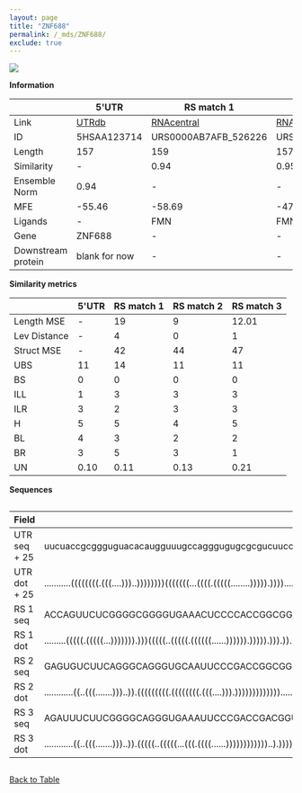 ```yaml
---
layout: page
title: "ZNF688"
permalink: /_mds/ZNF688/
exclude: true
---
```




![](../../alns_9.28.22/aln_5HSAA123714_0.941.png?raw=true)


**Information**

| | 5'UTR       | RS match 1   | RS match 2  | RS match 3 |
| ---- | ----------- | ----------- | ----------- | ----------- |
| Link | <a href="http://utrdb.ba.itb.cnr.it/getutr/5HSAA123714/1" target="_blank" rel="noopener noreferrer">UTRdb</a>   | <a href="https://rnacentral.org/rna/URS0000AB7AFB/526226" target="_blank" rel="noopener noreferrer">RNAcentral</a>     |<a href="https://rnacentral.org/rna/URS0000C7926B/1076934" target="_blank" rel="noopener noreferrer">RNAcentral</a>  | <a href="https://rnacentral.org/rna/URS0000C52CC4/1423776" target="_blank" rel="noopener noreferrer">RNAcentral</a>   |
| ID | 5HSAA123714     | URS0000AB7AFB_526226     | URS0000C7926B_1076934     | URS0000C52CC4_1423776     |
| Length | 157     |  159    | 157   |  156    |
| Similarity | - | 0.94 | 0.95 | 0.95 |
| Ensemble Norm | 0.94 | - | - | - |
| MFE | -55.46 | -58.69 | -47.81 | -39.10 |
| Ligands | - | FMN | FMN | FMN |
| Gene | ZNF688 | - | - | - |
| Downstream protein | blank for now    |    -    | -  | - |


**Similarity metrics**

| | 5'UTR       | RS match 1   | RS match 2  | RS match 3 |
| ---- | ----------- | ----------- | ----------- | ----------- |
| Length MSE | - | 19 | 9 | 12.01 |
| Lev Distance | - | 4 | 0 | 1 |
| Struct MSE | - | 42 | 44 | 47 |
| UBS| 11 | 14 | 11 | 11 |
| BS | 0 | 0 | 0 | 0 |
| ILL | 1 | 3 | 3 | 3 |
| ILR | 3 | 2 | 3 | 3 |
| H | 5 | 5 | 4 | 5 |
| BL | 4 | 3 | 2 | 2 |
| BR | 3 | 5 | 3 | 1 |
| UN | 0.10 | 0.11 | 0.13 | 0.21 |

**Sequences**


<div style="overflow-x:auto;">

<table>
<colgroup>
<col width="30%" />
<col width="70%" />
</colgroup>
<thead>
<tr class="header">
<th>Field</th>
<th>Description</th>
</tr>
</thead>
<tbody>
<tr>
<td markdown="span">UTR seq + 25 </td>
<td markdown="span"> uucuaccgcggguguacacaugguuugccagggugugcgcgucuucccaaggggucuggggaccaaauuccagcucccgccaucgggaggcacgguaagagaccguaggggacacaaucccgagcaccgcagATGCCGAGGTCTCCGCTGCGCTCCA </td>
</tr>
<tr>
<td markdown="span">UTR dot + 25  </td>
<td markdown="span"> ...........((((((((.(((....)))..))))))))(((((((...((((.(((((........))))).))))......)))))))(((((.....)))))..((((.....))))((((.(.((((((......))))..)).).))))..
</td>
</tr>


<tr>
<td markdown="span">RS 1 seq </td>
<td markdown="span"> ACCAGUUCUCGGGGCGGGGUGAAACUCCCCACCGGCGGUGAUGAUGCUGCGAGGUCAUGCUCGCGACAUCGAGCCCGCGAGCGCCUGCCCAGGCAGGGACAGCAGAUUCCGGUGCGAAUCCGGAGCCGACGGUCACAGUCCGGAUGUGAGAGAACAGGC
</td>
</tr>


<tr>
<td markdown="span">RS 1 dot </td>
<td markdown="span"> .........(((((.(((((...))))))).)))(((((..(((((.((((((......)))))).))))).))).))....(.((((((.....))).))))....(((((.......)))))(((..(..(((((.......)))))..)....)))
</td>
</tr>


<tr>
<td markdown="span">RS 2 seq </td>
<td markdown="span"> GAGUGUCUUCAGGGCAGGGUGCAAUUCCCGACCGGCGGUGUUGCCUUUCGUUGUUUGCUAAGAGAACGAGAGCAAUAUAAAAGUCCGCGAGCUGCUUGGCAGUUGAUCUGGUGAGAUUCCAGAACCGACAGUAAAGUCUGGAUGGGAGAAGACCAAG
</td>
</tr>


<tr>
<td markdown="span">RS 2 dot </td>
<td markdown="span"> ............((..(((.......)))..)).(((((((((.((((((((.(((....))).))))))))))))).......)))).((((((...))))))....((((....(((((...(((((......))).)).)))))....))))..
</td>
</tr>


<tr>
<td markdown="span">RS 3 seq </td>
<td markdown="span"> AGAUUUCUUCGGGGCAGGGUGAAAUUCCCGACCGACGGUGACAGUUAGAUUGAACGCUUGAUCGUGUUAAGACUGAAGUCCGUGACCCACGUUUUCGUGGUUGACCCAGUGCGAGUCUGGGACCGACAGUUAAAGUCUGGAUGGGAGAAGAAAGUG
</td>
</tr>


<tr>
<td markdown="span">RS 3 dot </td>
<td markdown="span"> ............((..(((.......)))..)).(((((..(((((...(((.((((......))))))))))))..).))))...(((((....)))))....(((((.......))))).(((.(((.......)))..)))............
</td>
</tr>

</tbody>
</table>


</div>


[Back to Table](../../display)
